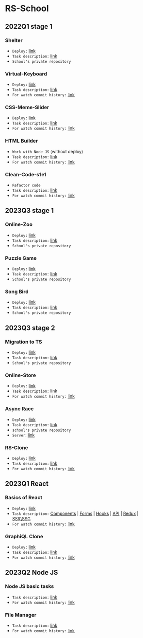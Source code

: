 # RS-School


## 2022Q1 stage 1

### Shelter
- `Deploy:` [link](https://timothy7310.github.io/RS-School/shelter/index.html)  
- `Task description:` [link](https://github.com/rolling-scopes-school/tasks/blob/master/stage1/stream1/shelter/README.md)  
- `School's private repository`

### Virtual-Keyboard
- `Deploy:` [link](https://timothy7310.github.io/RS-School/virtual-keyboard/index.html)  
- `Task description:` [link](https://github.com/rolling-scopes-school/tasks/blob/master/tasks/virtual-keyboard/virtual-keyboard-ru.md)  
- `For watch commit history:` [link](https://github.com/Timothy7310/virtual-keyboard)

### CSS-Meme-Slider
- `Deploy:` [link](https://timothy7310.github.io/RS-School/cssMemSlider/index.html)  
- `Task description:` [link](https://github.com/rolling-scopes-school/tasks/tree/master/tasks/css-meme-slider)  
- `For watch commit history:` [link](https://github.com/Timothy7310/cssMemSlider/tree/gh-pages)

### HTML Builder
- `Work with Node JS` (without deploy)  
- `Task description:` [link](https://github.com/rolling-scopes-school/tasks/tree/master/stage1/modules/html-builder)  
- `For watch commit history:` [link](https://github.com/Timothy7310/HTML-builder)

### Clean-Code-s1e1
- `Refactor code`
- `Task description:` [link](https://github.com/rolling-scopes-school/tasks/blob/master/stage1/modules/clean-code/clean-code-s1e1.md)  
- `For watch commit history:` [link](https://github.com/Timothy7310/clean-code-s1e1/tree/clean-code-s1e1)


## 2023Q3 stage 1

### Online-Zoo
- `Deploy:` [link](https://timothy7310.github.io/RS-School/online-zoo/index.html)  
- `Task description:` [link](https://github.com/rolling-scopes-school/tasks/blob/master/stage1/stream2/online-zoo/README.md)  
- `School's private repository`

### Puzzle Game
- `Deploy:` [link](https://timothy7310.github.io/RS-School/gem-puzzle/index.html)  
- `Task description:` [link](https://github.com/rolling-scopes-school/tasks/blob/master/tasks/stage-1/dom-api/codejam-the-gem-puzzle.md)  
- `School's private repository`

### Song Bird
- `Deploy:` [link](https://timothy7310.github.io/RS-School/song-bird/index.html)  
- `Task description:` [link](https://github.com/rolling-scopes-school/tasks/blob/master/tasks/songbird/songbird-2022q3.md)  
- `School's private repository`


## 2023Q3 stage 2

### Migration to TS
- `Deploy:` [link](https://timothy7310.github.io/RS-School/migration-to-ts/index.html)  
- `Task description:` [link](https://github.com/rolling-scopes-school/tasks/blob/master/tasks/migration-newip-to-ts.md)  
- `School's private repository`

### Online-Store
- `Deploy:` [link](https://timothy7310.github.io/RS-School/online-store/index.html)  
- `Task description:` [link](https://github.com/rolling-scopes-school/tasks/tree/master/tasks/online-store-team)  
- `For watch commit history:` [link](https://github.com/AndrewMotevich/online-store/tree/develop)

### Async Race
- `Deploy:` [link](https://timothy7310.github.io/RS-School/async-race/index.html)  
- `Task description:` [link](https://github.com/rolling-scopes-school/tasks/blob/master/tasks/async-race.md#cross-check)  
- `school's private repository`
- `Server`: [link](https://github.com/mikhama/async-race-api)

### RS-Clone
- `Deploy:` [link](https://rs-clone-kinopoisk.netlify.app/#/main)  
- `Task description:` [link](https://github.com/rolling-scopes-school/tasks/blob/master/tasks/rsclone/rsclone.md)  
- `For watch commit history:` [link](https://github.com/Timothy7310/RS-Clone/tree/develop)


## 2023Q1 React

### Basics of React
- `Deploy:` [link](https://secret-shop-films.netlify.app/)  
- `Task description:` [Components](https://github.com/rolling-scopes-school/tasks/tree/master/react/modules/module01) | [Forms](https://github.com/rolling-scopes-school/tasks/tree/master/react/modules/module02) | [Hooks](https://github.com/rolling-scopes-school/tasks/tree/master/react/modules/module03) | [API](https://github.com/rolling-scopes-school/tasks/tree/master/react/modules/module04) | [Redux](https://github.com/rolling-scopes-school/tasks/tree/master/react/modules/module05) | [SSR\SSG](https://github.com/rolling-scopes-school/tasks/tree/master/react/modules/module06)
- `For watch commit history:` [link](https://github.com/Timothy7310/RS-React)

### GraphiQL Clone
- `Deploy:` [link](https://sweet-bubblegum-0225c9.netlify.app/)  
- `Task description:` [link](https://github.com/rolling-scopes-school/tasks/blob/master/react/modules/graphiql.md)  
- `For watch commit history:` [link](https://github.com/bloodsuckers-spb/graphiql-app/pull/33)

## 2023Q2 Node JS

### Node JS basic tasks
- `Task description:` [link](https://github.com/AlreadyBored/nodejs-assignments/blob/main/assignments/nodejs-basics/assignment.md)  
- `For watch commit history:` [link](https://github.com/Timothy7310/node-nodejs-basics)

### File Manager
- `Task description:` [link](https://github.com/AlreadyBored/nodejs-assignments/blob/main/assignments/file-manager/assignment.md)  
- `For watch commit history:` [link](https://github.com/Timothy7310/File-Manager)
